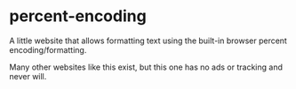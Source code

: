 # percent-encoding

A little website that allows formatting text using the built-in browser percent encoding/formatting.

Many other websites like this exist, but this one has no ads or tracking and never will.
